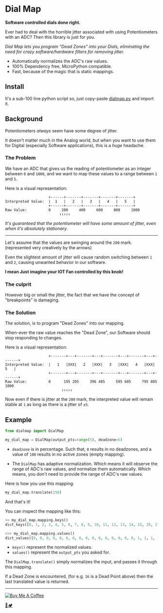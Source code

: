 # Dial Map
**Software controlled dials done right.**

Ever had to deal with the horrible jitter associated with using Potentiometers with an ADC? 
Then this library is just for you.

*Dial Map lets you program "Dead Zones" into your Dials, eliminating the need for crazy software/hardware filters for removing jitter.*

- Automatically normalizes the ADC's raw values.
- 100% Dependency free, MicroPython compatible.
- Fast, because of the magic that is static mappings.

## Install

It's a sub-100 line python script so, just copy-paste [dialmap.py](dialmap.py) and import it. 

## Background

Potentiometers *always* seem have some degree of jitter.
 
It doesn't matter much in the Analog world,
but when you want to use them for Digital (especially Software applications), 
this is a *huge* headache.

### The Problem

We have an ADC that gives us the reading of potentiometer as an integer between `0` and `1000`, 
and we want to map these values to a range between `1` and `5`. 

Here is a visual representation:

```text
                    +------+-------+-------+-------+-------+
Interpreted Value:  |  1   |   2   |   3   |   4   |   5   |     
                    +------+-------+-------+-------+-------+
Raw Value:          0     200     400     600     800     1000
                         ↑↑↑↑↑
```


*It's guaranteed that the potentiometer will have some amount of jitter, even when it's absolutely stationary.*

---

Let's assume that the values are swinging around the `200` mark. (represented very creatively by the arrows)

Even the slightest amount of jitter will cause random switching between `1` and `2`, 
causing unwanted behavior in our software.

**I mean Just imagine your IOT Fan controlled by this knob!**

### The culprit

However big or small the jitter, the fact that we have the concept of "breakpoints" is damaging.

### The Solution


The solution, is to program "Dead Zones" into our mapping.

When-ever the raw value reaches the "Dead Zone", our Software should stop responding to changes.

Here is a visual representation:

```text
                    +-------+---+-------+---+-------+---+-------+---+-------+
Interpreted Value:  |   1   |XXX|   2   |XXX|   3   |XXX|   4   |XXX|   5   |     
                    +-------+---+-------+---+-------+---+-------+---+-------+
Raw Value:          0      195 205     396 405     595 605     795 805     1000
                          ↑↑↑↑↑                          
```

Now even if there is jitter at the `200` mark, 
the interpreted value will remain stable at `1` as long as there is a jitter of `±5`.


## Example
 
```python
from dialmap import DialMap

my_dial_map = DialMap(output_pts=range(5), deadzone=5)
```

- `deadzone` is in percentage. 
    Such that, `0` results in no deadzones, and a value of `100` results in no active zones (empty mapping).

- The `DialMap` has adaptive normalization. 
    Which means it will observe the range of ADC's raw values, and normalize them automatically. 
    Which means, you don't need to provide the range of ADC's raw values.
  
Here is how you use this mapping:

```python
my_dial_map.translate(150)
```

And that's it!


You can inspect the mapping like this:

```python
>> my_dial_map.mapping.keys()
dict_keys([0, 1, 2, 3, 4, 5, 6, 7, 8, 9, 10, 11, 12, 13, 14, 15, 20, 21, 22, 23, 24, 25, 26, 27, 28, 29, 30, 31, 32, 33, 34, 35, 40, 41, 42, 43, 44, 45, 46, 47, 48, 49, 50, 51, 52, 53, 54, 55, 60, 61, 62, 63, 64, 65, 66, 67, 68, 69, 70, 71, 72, 73, 74, 75, 80, 81, 82, 83, 84, 85, 86, 87, 88, 89, 90, 91, 92, 93, 94, 95, 96, 97, 98, 99])

>>> my_dial_map.mapping.values()
dict_values([0, 0, 0, 0, 0, 0, 0, 0, 0, 0, 0, 0, 0, 0, 0, 0, 1, 1, 1, 1, 1, 1, 1, 1, 1, 1, 1, 1, 1, 1, 1, 1, 2, 2, 2, 2, 2, 2, 2, 2, 2, 2, 2, 2, 2, 2, 2, 2, 3, 3, 3, 3, 3, 3, 3, 3, 3, 3, 3, 3, 3, 3, 3, 3, 4, 4, 4, 4, 4, 4, 4, 4, 4, 4, 4, 4, 4, 4, 4, 4, 4, 4, 4, 4])
```

- `keys()` represent the normalized values.
- `values()` represent the `output_pts` you asked for.

The `DialMap.translate()` simply normalizes the input, and passes it through this mapping.

If a Dead Zone is encountered, (for e.g. `16` is a Dead Point above) then the last translated value is returned.

---

<a href="https://www.buymeacoffee.com/u75YezVri" target="_blank"><img src="https://www.buymeacoffee.com/assets/img/custom_images/black_img.png" alt="Buy Me A Coffee" style="height: auto !important;width: auto !important;" ></a>

[🐍🏕️](http://www.pycampers.com/)
